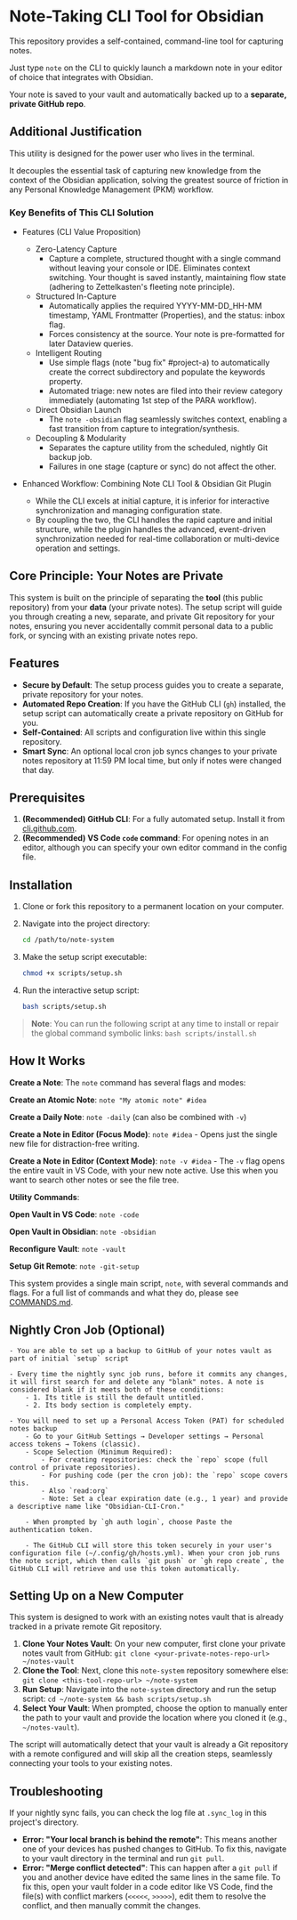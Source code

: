# Note-Taking CLI Tool for Obsidian

This repository provides a self-contained, command-line tool for capturing notes.

Just type `note` on the CLI to quickly launch a markdown note in your editor of choice that integrates with Obsidian.  

Your note is saved to your vault and automatically backed up to a **separate, private GitHub repo**.

## Additional Justification

This utility is designed for the power user who lives in the terminal.

It decouples the essential task of capturing new knowledge from the context of the Obsidian application, solving the greatest source of friction in any Personal Knowledge Management (PKM) workflow.

### Key Benefits of This CLI Solution

- Features (CLI Value Proposition)
    - Zero-Latency Capture
        - Capture a complete, structured thought with a single command without leaving your console or IDE. Eliminates context switching. Your thought is saved instantly, maintaining flow state (adhering to Zettelkasten's fleeting note principle).
    - Structured In-Capture
        - Automatically applies the required YYYY-MM-DD_HH-MM timestamp, YAML Frontmatter (Properties), and the status: inbox flag.
        - Forces consistency at the source. Your note is pre-formatted for later Dataview queries.
    - Intelligent Routing
        - Use simple flags (note "bug fix" #project-a) to automatically create the correct subdirectory and populate the keywords property.
        - Automated triage: new notes are filed into their review category immediately (automating 1st step of the PARA workflow).
    - Direct Obsidian Launch
        - The `note -obsidian` flag seamlessly switches context, enabling a fast transition from capture to integration/synthesis.
    - Decoupling & Modularity
        - Separates the capture utility from the scheduled, nightly Git backup job.
        - Failures in one stage (capture or sync) do not affect the other.

- Enhanced Workflow: Combining Note CLI Tool & Obsidian Git Plugin
    - While the CLI excels at initial capture, it is inferior for interactive synchronization and managing configuration state.
    - By coupling the two, the CLI handles the rapid capture and initial structure, while the plugin handles the advanced, event-driven synchronization needed for real-time collaboration or multi-device operation and settings.

## Core Principle: Your Notes are Private

This system is built on the principle of separating the **tool** (this public repository) from your **data** (your private notes). The setup script will guide you through creating a new, separate, and private Git repository for your notes, ensuring you never accidentally commit personal data to a public fork, or syncing with an existing private notes repo.

## Features

- **Secure by Default**: The setup process guides you to create a separate, private repository for your notes.
- **Automated Repo Creation**: If you have the GitHub CLI (`gh`) installed, the setup script can automatically create a private repository on GitHub for you.
- **Self-Contained**: All scripts and configuration live within this single repository.
- **Smart Sync**: An optional local cron job syncs changes to your private notes repository at 11:59 PM local time, but only if notes were changed that day.

## Prerequisites

1.  **(Recommended) GitHub CLI**: For a fully automated setup. Install it from [cli.github.com](https://cli.github.com).
2.  **(Recommended) VS Code `code` command**: For opening notes in an editor, although you can specify your own editor command in the config file.

## Installation

1.  Clone or fork this repository to a permanent location on your computer.

2.  Navigate into the project directory:
    ```sh
    cd /path/to/note-system
    ```

3.  Make the setup script executable:
     ```sh
     chmod +x scripts/setup.sh
     ```

4.  Run the interactive setup script:
    ```sh
    bash scripts/setup.sh
    ```

> **Note**: You can run the following script at any time to install or repair the global command symbolic links:
    ```
    bash scripts/install.sh
    ```

## How It Works

 **Create a Note**:
    The `note` command has several flags and modes:

   **Create an Atomic Note**: `note "My atomic note" #idea`

   **Create a Daily Note**: `note -daily` (can also be combined with `-v`)

   **Create a Note in Editor (Focus Mode)**: `note #idea`
    -   Opens just the single new file for distraction-free writing.

   **Create a Note in Editor (Context Mode)**: `note -v #idea`
    -   The `-v` flag opens the entire vault in VS Code, with your new note active. Use this when you want to search other notes or see the file tree.

 **Utility Commands**:

   **Open Vault in VS Code**: `note -code`

   **Open Vault in Obsidian**: `note -obsidian`

   **Reconfigure Vault**: `note -vault`

   **Setup Git Remote**: `note -git-setup`

This system provides a single main script, `note`, with several commands and flags. For a full list of commands and what they do, please see [COMMANDS.md](./COMMANDS.md).

## Nightly Cron Job (Optional)

    - You are able to set up a backup to GitHub of your notes vault as part of initial `setup` script

    - Every time the nightly sync job runs, before it commits any changes, it will first search for and delete any "blank" notes. A note is considered blank if it meets both of these conditions:
        - 1. Its title is still the default untitled.
        - 2. Its body section is completely empty.

    - You will need to set up a Personal Access Token (PAT) for scheduled notes backup
        - Go to your GitHub Settings → Developer settings → Personal access tokens → Tokens (classic).
        - Scope Selection (Minimum Required):
            - For creating repositories: check the `repo` scope (full control of private repositories).
            - For pushing code (per the cron job): the `repo` scope covers this.
            - Also `read:org`
            - Note: Set a clear expiration date (e.g., 1 year) and provide a descriptive name like "Obsidian-CLI-Cron."

        - When prompted by `gh auth login`, choose Paste the authentication token.

        - The GitHub CLI will store this token securely in your user's configuration file (~/.config/gh/hosts.yml). When your cron job runs the note script, which then calls `git push` or `gh repo create`, the GitHub CLI will retrieve and use this token automatically.

## Setting Up on a New Computer

This system is designed to work with an existing notes vault that is already tracked in a private remote Git repository.

1.  **Clone Your Notes Vault**: On your new computer, first clone your private notes vault from GitHub:
    `git clone <your-private-notes-repo-url> ~/notes-vault`
2.  **Clone the Tool**: Next, clone this `note-system` repository somewhere else:
    `git clone <this-tool-repo-url> ~/note-system`
3.  **Run Setup**: Navigate into the `note-system` directory and run the setup script:
    `cd ~/note-system && bash scripts/setup.sh`
4.  **Select Your Vault**: When prompted, choose the option to manually enter the path to your vault and provide the location where you cloned it (e.g., `~/notes-vault`).

The script will automatically detect that your vault is already a Git repository with a remote configured and will skip all the creation steps, seamlessly connecting your tools to your existing notes.

## Troubleshooting

If your nightly sync fails, you can check the log file at `.sync_log` in this project's directory.

- **Error: "Your local branch is behind the remote"**: This means another one of your devices has pushed changes to GitHub. To fix this, navigate to your vault directory in the terminal and run `git pull`.
- **Error: "Merge conflict detected"**: This can happen after a `git pull` if you and another device have edited the same lines in the same file. To fix this, open your vault folder in a code editor like VS Code, find the file(s) with conflict markers (`<<<<<`, `>>>>>`), edit them to resolve the conflict, and then manually commit the changes.
